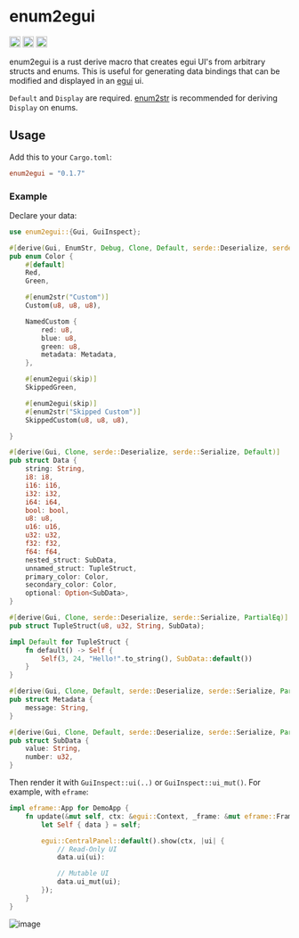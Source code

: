 # enum2egui

[<img alt="github" src="https://img.shields.io/badge/github-matthewjberger/enum2egui-8da0cb?style=for-the-badge&labelColor=555555&logo=github" height="20">](https://github.com/matthewjberger/enum2egui)
[<img alt="crates.io" src="https://img.shields.io/crates/v/enum2egui.svg?style=for-the-badge&color=fc8d62&logo=rust" height="20">](https://crates.io/crates/enum2egui)
[<img alt="docs.rs" src="https://img.shields.io/badge/docs.rs-enum2egui-66c2a5?style=for-the-badge&labelColor=555555&logo=docs.rs" height="20">](https://docs.rs/enum2egui)

enum2egui is a rust derive macro that creates egui UI's from arbitrary structs and enums.
This is useful for generating data bindings that can be modified and displayed in an [egui](https://github.com/emilk/egui) ui. 

`Default` and `Display` are required. [enum2str](https://github.com/matthewjberger/enum2str) is recommended for deriving `Display` on enums.

## Usage

Add this to your `Cargo.toml`:

```toml
enum2egui = "0.1.7"
```

### Example

Declare your data:

```rust
use enum2egui::{Gui, GuiInspect};

#[derive(Gui, EnumStr, Debug, Clone, Default, serde::Deserialize, serde::Serialize, PartialEq)]
pub enum Color {
    #[default]
    Red,
    Green,

    #[enum2str("Custom")]
    Custom(u8, u8, u8),

    NamedCustom {
        red: u8,
        blue: u8,
        green: u8,
        metadata: Metadata,
    },

    #[enum2egui(skip)]
    SkippedGreen,

    #[enum2egui(skip)]
    #[enum2str("Skipped Custom")]
    SkippedCustom(u8, u8, u8),

}

#[derive(Gui, Clone, serde::Deserialize, serde::Serialize, Default)]
pub struct Data {
    string: String,
    i8: i8,
    i16: i16,
    i32: i32,
    i64: i64,
    bool: bool,
    u8: u8,
    u16: u16,
    u32: u32,
    f32: f32,
    f64: f64,
    nested_struct: SubData,
    unnamed_struct: TupleStruct,
    primary_color: Color,
    secondary_color: Color,
    optional: Option<SubData>,
}

#[derive(Gui, Clone, serde::Deserialize, serde::Serialize, PartialEq)]
pub struct TupleStruct(u8, u32, String, SubData);

impl Default for TupleStruct {
    fn default() -> Self {
        Self(3, 24, "Hello!".to_string(), SubData::default())
    }
}

#[derive(Gui, Clone, Default, serde::Deserialize, serde::Serialize, PartialEq, Debug)]
pub struct Metadata {
    message: String,
}

#[derive(Gui, Clone, Default, serde::Deserialize, serde::Serialize, PartialEq)]
pub struct SubData {
    value: String,
    number: u32,
}
```

Then render it with `GuiInspect::ui(..)` or `GuiInspect::ui_mut()`. For example, with `eframe`:

```rust
impl eframe::App for DemoApp {
    fn update(&mut self, ctx: &egui::Context, _frame: &mut eframe::Frame) {
        let Self { data } = self;

        egui::CentralPanel::default().show(ctx, |ui| {
            // Read-Only UI
            data.ui(ui):

            // Mutable UI
            data.ui_mut(ui);
        });
    }
}
```

![image](https://github.com/matthewjberger/enum2egui/assets/7131091/4a7119e0-0ea1-4ce6-b492-8eca48da792c)
